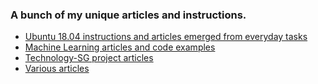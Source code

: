 ### A bunch of my unique articles and instructions.
   - [Ubuntu 18.04 instructions and articles emerged from everyday tasks](Ubuntu)
   - [Machine Learning articles and code examples](Machine_Learning)
   - [Technology-SG project articles](Technology-SG)
   - [Various articles](Various)
